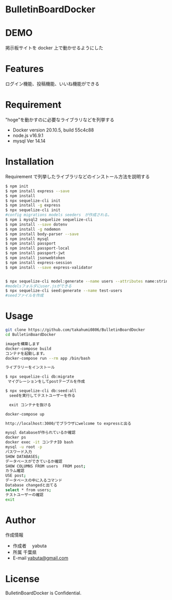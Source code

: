 # BulletinBoardDocker

# DEMO

掲示板サイトを docker 上で動かせるようにした

# Features

ログイン機能、投稿機能、いいね機能ができる

# Requirement

"hoge"を動かすのに必要なライブラリなどを列挙する

- Docker version 20.10.5, build 55c4c88
- node.js v16.9.1
- mysql Ver 14.14

# Installation

Requirement で列挙したライブラリなどのインストール方法を説明する

```bash
$ npm init
$ npm install express --save
$ npm install
$ npx sequelize-cli init
$ npm install -g express
$ npx sequelize-cli init
#config migrations models seeders　が作成される。
$ npm i mysql2 sequelize sequelize-cli
$ npm install --save dotenv
$ npm install -g nodemon
$ npm install body-parser --save
$ npm install mysql
$ npm install passport
$ npm install passport-local
$ npm install passport-jwt
$ npm install jsonwebtoken
$ npm install express-session
$ npm install --save express-validator


$ npx sequelize-cli model:generate --name users --attributes name:string,mail:string,password:string,passwordconfirm:string
#modelsフォルダにuser.jsができる
$ npx sequelize-cli seed:generate --name test-users
#seedファイルを作成
```

# Usage

```bash
git clone https://github.com/takahumi0806/BulletinBoardDocker
cd BulletinBoardDocker

imageを構築します
docker-compose build
コンテナを起動します。
docker-compose run --rm app /bin/bash

ライブラリーをインストール

$ npx sequelize-cli db:migrate
 マイグレーションをしてpostテーブルを作成

$ npx sequelize-cli db:seed:all
　seedを実行してテストユーザーを作る

　exit コンテナを抜ける

docker-compose up

http://localhost:3000/でブラウザにwelcome to expressと出る

mysql databaseが作られているか確認
docker ps
docker exec -it コンテナID bash
mysql -u root -p
パスワード入力
SHOW DATABASES;
データベースができているか確認
SHOW COLUMNS FROM users  FROM post;
カラム確認
USE post;
データベースの中に入るコマンド
Database changedと出てる
select * from users;
テストユーザーの確認
exit


```


# Author

作成情報

- 作成者　 yabuta
- 所属 千葉県
- E-mail yabuta@gmail.com

# License

BulletinBoardDocker is Confidential.
